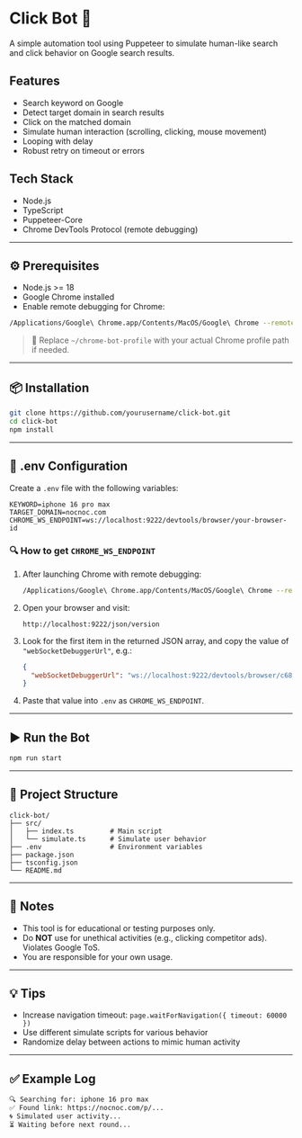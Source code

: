
# Click Bot 🤖

A simple automation tool using Puppeteer to simulate human-like search and click behavior on Google search results.

## Features

- Search keyword on Google
- Detect target domain in search results
- Click on the matched domain
- Simulate human interaction (scrolling, clicking, mouse movement)
- Looping with delay
- Robust retry on timeout or errors

## Tech Stack

- Node.js
- TypeScript
- Puppeteer-Core
- Chrome DevTools Protocol (remote debugging)

---

## ⚙️ Prerequisites

- Node.js >= 18
- Google Chrome installed
- Enable remote debugging for Chrome:

```bash
/Applications/Google\ Chrome.app/Contents/MacOS/Google\ Chrome --remote-debugging-port=9222 --user-data-dir=~/chrome-bot-profile
```

> 📌 Replace `~/chrome-bot-profile` with your actual Chrome profile path if needed.

---

## 📦 Installation

```bash
git clone https://github.com/yourusername/click-bot.git
cd click-bot
npm install
```

---

## 📄 .env Configuration

Create a `.env` file with the following variables:

```env
KEYWORD=iphone 16 pro max
TARGET_DOMAIN=nocnoc.com
CHROME_WS_ENDPOINT=ws://localhost:9222/devtools/browser/your-browser-id
```

### 🔍 How to get `CHROME_WS_ENDPOINT`

1. After launching Chrome with remote debugging:
   ```bash
   /Applications/Google\ Chrome.app/Contents/MacOS/Google\ Chrome --remote-debugging-port=9222 -user-data-dir="$HOME/chrome-bot-profile"
   ```

2. Open your browser and visit:
   ```
   http://localhost:9222/json/version
   ```

3. Look for the first item in the returned JSON array, and copy the value of `"webSocketDebuggerUrl"`, e.g.:

   ```json
   {
     "webSocketDebuggerUrl": "ws://localhost:9222/devtools/browser/c68b2802-5eb1-4d2d-af1c-98d9f9887bb2"
   }
   ```

4. Paste that value into `.env` as `CHROME_WS_ENDPOINT`.

---

## ▶️ Run the Bot

```bash
npm run start
```

---

## 📁 Project Structure

```
click-bot/
├── src/
│   ├── index.ts         # Main script
│   └── simulate.ts      # Simulate user behavior
├── .env                 # Environment variables
├── package.json
├── tsconfig.json
└── README.md
```

---

## 🔐 Notes

- This tool is for educational or testing purposes only.
- Do **NOT** use for unethical activities (e.g., clicking competitor ads). Violates Google ToS.
- You are responsible for your own usage.

---

## 💡 Tips

- Increase navigation timeout: `page.waitForNavigation({ timeout: 60000 })`
- Use different simulate scripts for various behavior
- Randomize delay between actions to mimic human activity

---

## ✅ Example Log

```bash
🔍 Searching for: iphone 16 pro max
✅ Found link: https://nocnoc.com/p/...
🌀 Simulated user activity...
⏳ Waiting before next round...
```
